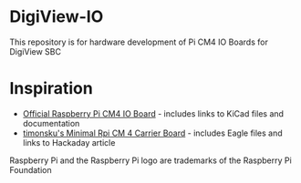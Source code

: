 # DigiView-IO
This repository is for hardware development of Pi CM4 IO Boards for DigiView SBC

# Inspiration

* [Official Raspberry Pi CM4 IO Board](https://www.raspberrypi.org/products/compute-module-4-io-board/) - includes links to KiCad files and documentation
* [timonsku's Minimal Rpi CM 4 Carrier Board](https://github.com/timonsku/Minimal-RPi-CM-4-Carrier) - includes Eagle files and links to Hackaday article


Raspberry Pi and the Raspberry Pi logo are trademarks of the Raspberry Pi Foundation
